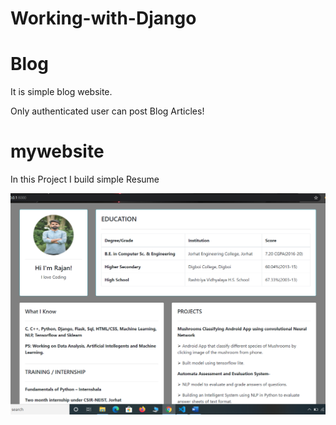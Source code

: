 # Working-with-Django

# Blog 

It is simple blog website.

Only authenticated user can post Blog Articles!

# mywebsite

In this Project I build simple Resume

![](Screenshots/Screenshot%20(984).png)
